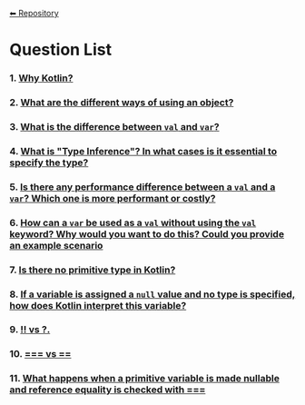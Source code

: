 [⬅ Repository](./README.md)

# Question List
  ### 1. [Why Kotlin?](https://github.com/bengisusaahin/KotlinInterviewQuestions#1--why-kotlin)
  ### 2. [What are the different ways of using an object?](https://github.com/bengisusaahin/KotlinInterviewQuestions#2--what-are-the-different-ways-of-using-an-object)
  ### 3. [What is the difference between `val` and `var`?](https://github.com/bengisusaahin/KotlinInterviewQuestions#3--what-is-the-difference-between-val-and-var)
  ### 4. [What is "Type Inference"? In what cases is it essential to specify the type?](https://github.com/bengisusaahin/KotlinInterviewQuestions#4--what-is-type-inference-in-what-cases-is-it-essential-to-specify-the-type)
  ### 5. [Is there any performance difference between a `val` and a `var`? Which one is more performant or costly?](https://github.com/bengisusaahin/KotlinInterviewQuestions#5--is-there-any-performance-difference-between-a-val-and-a-var-which-one-is-more-performant-or-costly)
  ### 6. [How can a `var` be used as a `val` without using the `val` keyword? Why would you want to do this? Could you provide an example scenario](https://github.com/bengisusaahin/KotlinInterviewQuestions#6--how-can-a-var-be-used-as-a-val-without-using-the-val-keyword-why-would-you-want-to-do-this-could-you-provide-an-example-scenario)
  ### 7. [Is there no primitive type in Kotlin?](https://github.com/bengisusaahin/KotlinInterviewQuestions#7--is-there-no-primitive-type-in-kotlin)
  ### 8. [If a variable is assigned a `null` value and no type is specified, how does Kotlin interpret this variable?](https://github.com/bengisusaahin/KotlinInterviewQuestions#8--if-a-variable-is-assigned-a-null-value-and-no-type-is-specified-how-does-kotlin-interpret-this-variable)
  ### 9. [!! vs ?.](https://github.com/bengisusaahin/KotlinInterviewQuestions#9--%21%21-vs-%3F)
  ### 10. [=== vs ==](https://github.com/bengisusaahin/KotlinInterviewQuestions#10--%3D%3D%3D-vs-%3D%3D)
 ### 11. [What happens when a primitive variable is made nullable and reference equality is checked with ===](https://github.com/bengisusaahin/KotlinInterviewQuestions#11--what-happens-when-a-primitive-variable-is-made-nullable-and-reference-equality-is-checked-with-%3D%3D%3D)

